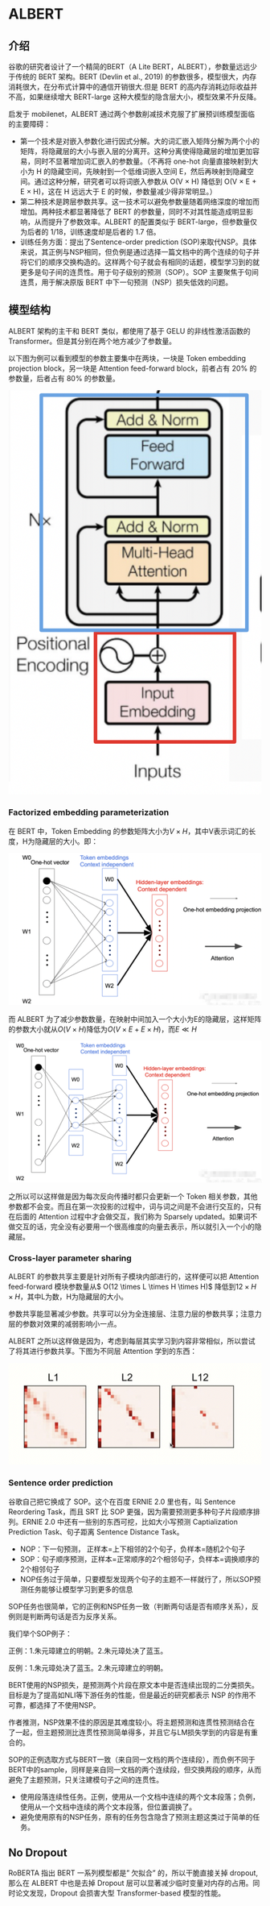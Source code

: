 # ALBERT
## 介绍

谷歌的研究者设计了一个精简的BERT（A Lite BERT，ALBERT），参数量远远少于传统的 BERT 架构。BERT (Devlin et al., 2019) 的参数很多，模型很大，内存消耗很大，在分布式计算中的通信开销很大.但是 BERT 的高内存消耗边际收益并不高，如果继续增大 BERT-large 这种大模型的隐含层大小，模型效果不升反降。


启发于 mobilenet，ALBERT 通过两个参数削减技术克服了扩展预训练模型面临的主要障碍：

+ 第一个技术是对嵌入参数化进行因式分解。大的词汇嵌入矩阵分解为两个小的矩阵，将隐藏层的大小与嵌入层的分离开。这种分离使得隐藏层的增加更加容易，同时不显著增加词汇嵌入的参数量。（不再将 one-hot 向量直接映射到大小为 H 的隐藏空间，先映射到一个低维词嵌入空间 E，然后再映射到隐藏空间。通过这种分解，研究者可以将词嵌入参数从 O(V × H) 降低到 O(V × E + E × H)，这在 H 远远大于 E 的时候，参数量减少得非常明显。）
+ 第二种技术是跨层参数共享。这一技术可以避免参数量随着网络深度的增加而增加。两种技术都显著降低了 BERT 的参数量，同时不对其性能造成明显影响，从而提升了参数效率。ALBERT 的配置类似于 BERT-large，但参数量仅为后者的 1/18，训练速度却是后者的 1.7 倍。
+ 训练任务方面：提出了Sentence-order prediction (SOP)来取代NSP。具体来说，其正例与NSP相同，但负例是通过选择一篇文档中的两个连续的句子并将它们的顺序交换构造的。这样两个句子就会有相同的话题，模型学习到的就更多是句子间的连贯性。用于句子级别的预测（SOP）。SOP 主要聚焦于句间连贯，用于解决原版 BERT 中下一句预测（NSP）损失低效的问题。

## 模型结构

ALBERT 架构的主干和 BERT 类似，都使用了基于 GELU 的非线性激活函数的 Transformer。但是其分别在两个地方减少了参数量。

以下图为例可以看到模型的参数主要集中在两块，一块是 Token embedding projection block，另一块是 Attention feed-forward block，前者占有 20% 的参数量，后者占有 80% 的参数量。

![](https://raw.githubusercontent.com/w5688414/paddleImage/main/bert_family_img/attention_block.png)

### Factorized embedding parameterization

在 BERT 中，Token Embedding 的参数矩阵大小为$V \times H$，其中V表示词汇的长度，H为隐藏层的大小。即：

![](https://raw.githubusercontent.com/w5688414/paddleImage/main/bert_family_img/token_embedding.png)

而 ALBERT 为了减少参数数量，在映射中间加入一个大小为E的隐藏层，这样矩阵的参数大小就从$O(V \times H)$降低为$O(V \times E + E \times H)$，而$E \ll H$

![](https://raw.githubusercontent.com/w5688414/paddleImage/main/bert_family_img/token_embedding_v1.png)

之所以可以这样做是因为每次反向传播时都只会更新一个 Token 相关参数，其他参数都不会变。而且在第一次投影的过程中，词与词之间是不会进行交互的，只有在后面的 Attention 过程中才会做交互，我们称为 Sparsely updated。如果词不做交互的话，完全没有必要用一个很高维度的向量去表示，所以就引入一个小的隐藏层。 

### Cross-layer parameter sharing

ALBERT 的参数共享主要是针对所有子模块内部进行的，这样便可以把 Attention feed-forward 模块参数量从$ O(12 \times L \times H \times H)$ 降低到$12 \times H \times H$，其中L为数，H为隐藏层的大小。

参数共享能显著减少参数。共享可以分为全连接层、注意力层的参数共享；注意力层的参数对效果的减弱影响小一点。

ALBERT 之所以这样做是因为，考虑到每层其实学习到内容非常相似，所以尝试了将其进行参数共享。下图为不同层 Attention 学到的东西：

![](https://raw.githubusercontent.com/w5688414/paddleImage/main/bert_family_img/attention_visualize.png)

### Sentence order prediction

谷歌自己把它换成了 SOP。这个在百度 ERNIE 2.0 里也有，叫 Sentence Reordering Task，而且 SRT 比 SOP 更强，因为需要预测更多种句子片段顺序排列。ERNIE 2.0 中还有一些别的东西可挖，比如大小写预测 Captialization Prediction Task、句子距离 Sentence Distance Task。

+ NOP：下一句预测， 正样本=上下相邻的2个句子，负样本=随机2个句子
+ SOP：句子顺序预测，正样本=正常顺序的2个相邻句子，负样本=调换顺序的2个相邻句子
+ NOP任务过于简单，只要模型发现两个句子的主题不一样就行了，所以SOP预测任务能够让模型学习到更多的信息

SOP任务也很简单，它的正例和NSP任务一致（判断两句话是否有顺序关系），反例则是判断两句话是否为反序关系。

我们举个SOP例子：

正例：1.朱元璋建立的明朝。2.朱元璋处决了蓝玉。

反例：1.朱元璋处决了蓝玉。2.朱元璋建立的明朝。


BERT使用的NSP损失，是预测两个片段在原文本中是否连续出现的二分类损失。目标是为了提高如NLI等下游任务的性能，但是最近的研究都表示 NSP 的作用不可靠，都选择了不使用NSP。

作者推测，NSP效果不佳的原因是其难度较小。将主题预测和连贯性预测结合在了一起，但主题预测比连贯性预测简单得多，并且它与LM损失学到的内容是有重合的。

SOP的正例选取方式与BERT一致（来自同一文档的两个连续段），而负例不同于BERT中的sample，同样是来自同一文档的两个连续段，但交换两段的顺序，从而避免了主题预测，只关注建模句子之间的连贯性。

+ 使用段落连续性任务。正例，使用从一个文档中连续的两个文本段落；负例，使用从一个文档中连续的两个文本段落，但位置调换了。
+ 避免使用原有的NSP任务，原有的任务包含隐含了预测主题这类过于简单的任务。

## No Dropout

RoBERTA 指出 BERT 一系列模型都是” 欠拟合” 的，所以干脆直接关掉 dropout, 那么在 ALBERT 中也是去掉 Dropout 层可以显著减少临时变量对内存的占用。同时论文发现，Dropout 会损害大型 Transformer-based 模型的性能。


